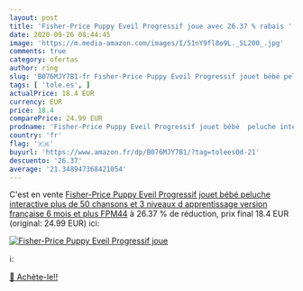 ```yaml
---
layout: post
title: 'Fisher-Price Puppy Eveil Progressif joue avec 26.37 % rabais '
date: 2020-09-26 08:44:45
image: 'https://m.media-amazon.com/images/I/51nY9fl8o9L._SL200_.jpg'
comments: true
category: ofertas
author: ring
slug: 'B076MJY7B1-fr Fisher-Price Puppy Eveil Progressif jouet bébé peluche...'
tags: [ 'tole.es', ]
actualPrice: 18.4 EUR
currency: EUR
price: 18.4
comparePrice: 24.99 EUR
prodname: 'Fisher-Price Puppy Eveil Progressif jouet bébé  peluche interactive  plus de 50 chansons et 3 niveaux d apprentissage  version française  6 mois et plus  FPM44'
country: 'fr'
flag: '🇫🇷'
buyurl: 'https://www.amazon.fr/dp/B076MJY7B1/?tag=tolees0d-21'
descuento: '26.37'
average: '21.348947368421054'
---
```


C'est en vente [Fisher-Price Puppy Eveil Progressif jouet bébé  peluche interactive  plus de 50 chansons et 3 niveaux d apprentissage  version française  6 mois et plus  FPM44](https://www.amazon.fr/dp/B076MJY7B1/?tag=tolees0d-21)  à  26.37 % de réduction, prix final  18.4 EUR (original: 24.99 EUR) ici:

[![Fisher-Price Puppy Eveil Progressif joue](https://m.media-amazon.com/images/I/51nY9fl8o9L._SL200_.jpg)](https://www.amazon.fr/dp/B076MJY7B1/?tag=tolees0d-21)

ℹ️:


[🛒 Achète-le!!](https://www.amazon.fr/dp/B076MJY7B1/?tag=tolees0d-21)
